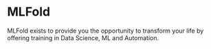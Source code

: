 # MLFold
MLFold exists to provide you the opportunity to transform your life by offering training in Data Science, ML and Automation.
